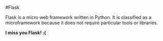 #Flask



Flask is a micro web framework written in Python. It is classified as a microframework because it does not require particular tools or libraries.



**I miss you Flask! :(**